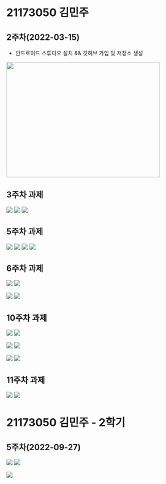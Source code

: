 # 21173050 김민주

## 2주차(2022-03-15)
- 안드로이드 스튜디오 설치 && 깃허브 가입 및 저장소 생성

<img width="400" height="300" src="./pic/2st.png"></img>

## 3주차 과제
<img width="" height="" src="./pic/3주차_메인.png"></img>
<img width="" height="" src="./pic/3주차_네이버.png"></img>
<img width="" height="" src="./pic/3주차_전화걸기.png"></img>

## 5주차 과제
<img width="" height="" src="./pic/a.png"></img>
<img width="" height="" src="./pic/m.png"></img>
<img width="" height="" src="./pic/실행화면1.png"></img>
<img width="" height="" src="./pic/실행화면2.png"></img>

## 6주차 과제
<img width="" height="" src="./pic/6st_1.png"></img>
<img width="" height="" src="./pic/6st_2.png"></img>

<img width="" height="" src="./pic/6st_3.png"></img>
<img width="" height="" src="./pic/6st_4.png"></img>

## 10주차 과제
<img width="" height="" src="./pic/10st_실행1.png"></img>
<img width="" height="" src="./pic/10st_실행2.png"></img>

<img width="" height="" src="./pic/10st_실행3.png"></img>
<img width="" height="" src="./pic/10st_실행4.png"></img>

<img width="" height="" src="./pic/10st_코드1.png"></img>
<img width="" height="" src="./pic/10st_코드2.png"></img>


## 11주차 과제
<img width="" height="" src="./pic/11주차1.png"></img>
<img width="" height="" src="./pic/11주차2.png"></img>







# 21173050 김민주 - 2학기
## 5주차(2022-09-27)
<img width="" height="" src="./pic/이미지바꾸기1.png"></img>
<img width="" height="" src="./pic/이미지바꾸기2.png"></img>

<img width="" height="" src="./pic/이름번호학번.png"></img>
